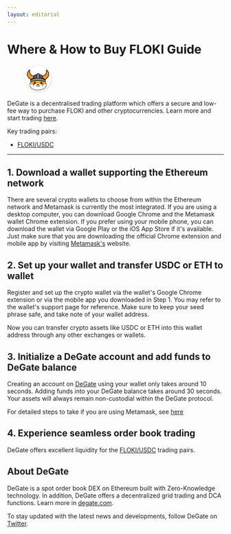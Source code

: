```yaml
---
layout: editorial
---
```


# Where & How to Buy FLOKI Guide

<figure><img src="../.gitbook/assets/floki_0xcf0c122c6b73ff809c693db761e7baebe62b6a2e1716284990201.jpg" alt="" width="64" style="border-radius: 50%;"><figcaption></figcaption></figure>

DeGate is a decentralised trading platform which offers a secure and low-fee way to purchase FLOKI and other cryptocurrencies. Learn more and start trading [here](https://app.degate.com/trade/USDC/0xcf0c122c6b73ff809c693db761e7baebe62b6a2e?utm_source=howtobuy).&#x20;

Key trading pairs:

* [FLOKI/USDC](https://app.degate.com/trade/USDC/FLOKI?utm_source=howtobuy)

***

## 1. Download a wallet supporting the Ethereum network

There are several crypto wallets to choose from within the Ethereum network and Metamask is currently the most integrated. If you are using a desktop computer, you can download Google Chrome and the Metamask wallet Chrome extension. If you prefer using your mobile phone, you can download the wallet via Google Play or the iOS App Store if it's available. Just make sure that you are downloading the official Chrome extension and mobile app by visiting [Metamask's](https://metamask.io/) website.

## 2. Set up your wallet and transfer USDC or ETH to wallet

Register and set up the crypto wallet via the wallet's Google Chrome extension or via the mobile app you downloaded in Step 1. You may refer to the wallet's support page for reference. Make sure to keep your seed phrase safe, and take note of your wallet address.&#x20;

Now you can transfer crypto assets like USDC or ETH into this wallet address through any other exchanges or wallets.

## 3. Initialize a DeGate account and add funds to DeGate balance

Creating an account on [DeGate](https://app.degate.com/?utm_source=FLOKI_howtobuy) using your wallet only takes around 10 seconds. Adding funds into your DeGate balance takes around 30 seconds. Your assets will always remain non-custodial within the DeGate protocol.

For detailed steps to take if you are using Metamask, see [here](https://docs.degate.com/v/product_en/main-features/wallet-connectivity/metamask)

## 4. Experience seamless order book trading

DeGate offers excellent liquidity for the [FLOKI/USDC](https://app.degate.com/trade/USDC/FLOKI?utm_source=howtobuy) trading pairs.&#x20;

## About DeGate

DeGate is a spot order book DEX on Ethereum built with Zero-Knowledge technology. In addition, DeGate offers a decentralized grid trading and DCA functions. Learn more in [degate.com](https://degate.com/?utm_source=FLOKI_howtobuy).

To stay updated with the latest news and developments, follow DeGate on [Twitter](https://twitter.com/degatedex).
